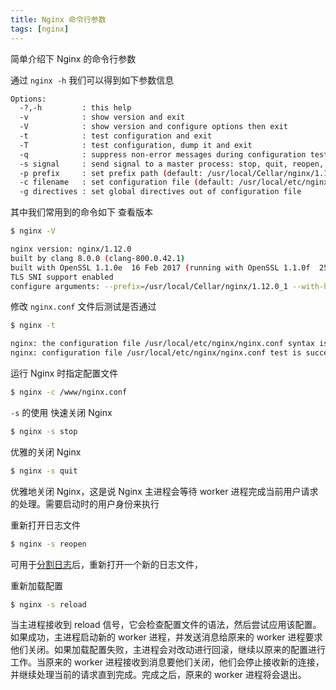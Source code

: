 ```yaml
---
title: Nginx 命令行参数
tags: [nginx]
---
```


简单介绍下 Nginx 的命令行参数
<!-- more --><!-- toc -->
通过 `nginx -h` 我们可以得到如下参数信息
```bash
Options:
  -?,-h         : this help
  -v            : show version and exit
  -V            : show version and configure options then exit
  -t            : test configuration and exit
  -T            : test configuration, dump it and exit
  -q            : suppress non-error messages during configuration testing
  -s signal     : send signal to a master process: stop, quit, reopen, reload
  -p prefix     : set prefix path (default: /usr/local/Cellar/nginx/1.12.0_1/)
  -c filename   : set configuration file (default: /usr/local/etc/nginx/nginx.conf)
  -g directives : set global directives out of configuration file
```
其中我们常用到的命令如下
查看版本
```bash
$ nginx -V

nginx version: nginx/1.12.0
built by clang 8.0.0 (clang-800.0.42.1)
built with OpenSSL 1.1.0e  16 Feb 2017 (running with OpenSSL 1.1.0f  25 May 2017)
TLS SNI support enabled
configure arguments: --prefix=/usr/local/Cellar/nginx/1.12.0_1 --with-http_ssl_module --with-pcre --sbin-path=/usr/local/Cellar/nginx/1.12.0_1/bin/nginx --with-cc-opt='-I/usr/local/opt/pcre/include -I/usr/local/opt/openssl@1.1/include' --with-ld-opt='-L/usr/local/opt/pcre/lib -L/usr/local/opt/openssl@1.1/lib' --conf-path=/usr/local/etc/nginx/nginx.conf --pid-path=/usr/local/var/run/nginx.pid --lock-path=/usr/local/var/run/nginx.lock --http-client-body-temp-path=/usr/local/var/run/nginx/client_body_temp --http-proxy-temp-path=/usr/local/var/run/nginx/proxy_temp --http-fastcgi-temp-path=/usr/local/var/run/nginx/fastcgi_temp --http-uwsgi-temp-path=/usr/local/var/run/nginx/uwsgi_temp --http-scgi-temp-path=/usr/local/var/run/nginx/scgi_temp --http-log-path=/usr/local/var/log/nginx/access.log --error-log-path=/usr/local/var/log/nginx/error.log --with-http_gzip_static_module --with-http_v2_module
```
修改 `nginx.conf` 文件后测试是否通过
```bash
$ nginx -t

nginx: the configuration file /usr/local/etc/nginx/nginx.conf syntax is ok
nginx: configuration file /usr/local/etc/nginx/nginx.conf test is successful
```
运行 Nginx 时指定配置文件
```bash
$ nginx -c /www/nginx.conf
```
`-s` 的使用
快速关闭 Nginx
```bash
$ nginx -s stop
```
优雅的关闭 Nginx
```bash
$ nginx -s quit
```
优雅地关闭 Nginx，这是说 Nginx 主进程会等待 worker 进程完成当前用户请求的处理。需要启动时的用户身份来执行

重新打开日志文件
```bash
$ nginx -s reopen
```
可用于[分割日志](/2018/04/02/nginx-split-log/)后，重新打开一个新的日志文件，

重新加载配置
```bash
$ nginx -s reload
```
当主进程接收到 reload 信号，它会检查配置文件的语法，然后尝试应用该配置。如果成功，主进程启动新的 worker 进程，并发送消息给原来的 worker 进程要求他们关闭。如果加载配置失败，主进程会对改动进行回滚，继续以原来的配置进行工作。当原来的 worker 进程接收到消息要他们关闭，他们会停止接收新的连接，并继续处理当前的请求直到完成。完成之后，原来的 worker 进程将会退出。


